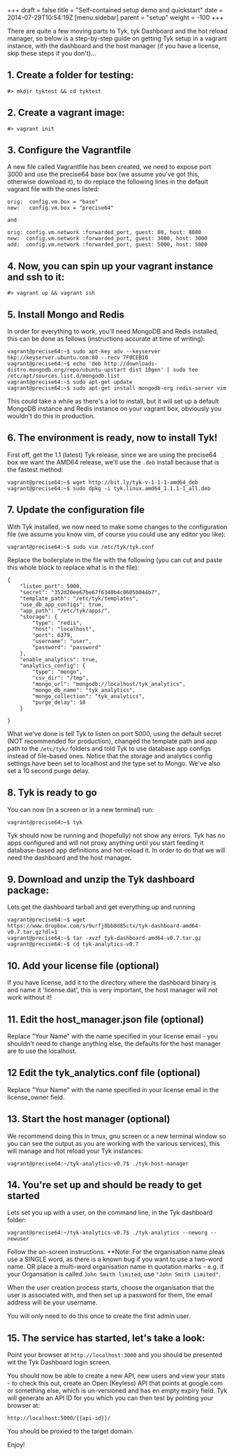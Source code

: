+++
draft = false
title = "Self-contained setup demo and quickstart"
date = 2014-07-29T10:54:19Z
[menu.sidebar]
    parent = "setup"
    weight = -100
+++

There are quite a few moving parts to Tyk, tyk Dashboard and the hot reload manager, so below is a step-by-step guide on
getting Tyk setup in a vagrant instance, with the dashboard and the host manager (if you have a license, skip these steps if you don't)...

## 1. Create a folder for testing:

    #> mkdir tyktest && cd tyktest

## 2. Create a vagrant image:

    #> vagrant init


## 3. Configure the Vagrantfile 

A new file called Vagrantfile has been created, we need to expose port 3000 and use the precise64 base box (we assume you've got this, 
otherwise download it), to do replace the following lines in the default vagrant file with the ones listed:

    orig:  config.vm.box = "base"
    new:   config.vm.box = "precise64"
    
    and
    
    orig: config.vm.network :forwarded_port, guest: 80, host: 8080
    new:  config.vm.network :forwarded_port, guest: 3000, host: 3000 
    add:  config.vm.network :forwarded_port, guest: 5000, host: 5000

## 4. Now, you can spin up your vagrant instance and ssh to it:

    #> vagrant up && vagrant ssh


## 5. Install Mongo and Redis 

In order for everything to work, you'll need MongoDB and Redis installed, this can be done as follows (instructions accurate at time of writing):

    vagrant@precise64:~$ sudo apt-key adv --keyserver hkp://keyserver.ubuntu.com:80 --recv 7F0CEB10
    vagrant@precise64:~$ echo 'deb http://downloads-distro.mongodb.org/repo/ubuntu-upstart dist 10gen' | sudo tee /etc/apt/sources.list.d/mongodb.list
    vagrant@precise64:~$ sudo apt-get update
    vagrant@precise64:~$ sudo apt-get install mongodb-org redis-server vim

This could take a while as there's a lot to install, but it will set up a default MongoDB instance and Redis instance on your vagrant box, 
obviously you wouldn't do this in production.

## 6. The environment is ready, now to install Tyk! 

First off, get the 1.1 (latest) Tyk release, since we are using the precise64 box we want the AMD64 release, we'll use the `.deb` install 
because that is the fastest method:

    vagrant@precise64:~$ wget http://bit.ly/tyk-v-1-1-1-amd64_deb
    vagrant@precise64:~$ sudo dpkg -i tyk.linux.amd64_1.1.1-1_all.deb

## 7. Update the configuration file

With Tyk installed, we now need to make some changes to the configuration file (we assume you know vim, of course you could use any editor you like):

    vagrant@precise64:~$ sudo vim /etc/tyk/tyk.conf

Replace the boilerplate in the file with the following (you can cut and paste this whole block to replace what is in the file):

    {
        "listen_port": 5000,
        "secret": "352d20ee67be67f6340b4c0605b044b7",
        "template_path": "/etc/tyk/templates",
        "use_db_app_configs": true,
        "app_path": "/etc/tyk/apps/",
        "storage": {
            "type": "redis",
            "host": "localhost",
            "port": 6379,
            "username": "user",
            "password": "password"
        },
        "enable_analytics": true,
        "analytics_config": {
            "type": "mongo",
            "csv_dir": "/tmp",
            "mongo_url": "mongodb://localhost/tyk_analytics",
            "mongo_db_name": "tyk_analytics",
            "mongo_collection": "tyk_analytics",
            "purge_delay": 10
        }
    
    }

What we've done is tell Tyk to listen on port 5000, using the default secret (NOT recommended for production), changed the template path and app 
path to the `/etc/tyk/` folders and told Tyk to use database app configs instead of file-based ones. Notice that the storage and analytics config 
settings have been set to localhost and the type set to Mongo. We've also set a 10 second purge delay.

## 8. Tyk is ready to go

You can now (in a screen or in a new terminal) run:

    vagrant@precise64:~$ tyk

Tyk should now be running and (hopefully) not show any errors. Tyk has no apps configured and will not proxy anything until 
you start feeding it database-based app definitions and hot-reload it. In order to do that we will need the dashboard and the host manager.

## 9. Download and unzip the Tyk dashboard package:

Lets get the dashboard tarball and get everything up and running

    vagrant@precise64:~$ wget https://www.dropbox.com/s/9urfj8bb8d85ctx/tyk-dashboard-amd64-v0.7.tar.gz?dl=1
    vagrant@precise64:~$ tar -xvzf tyk-dashboard-amd64-v0.7.tar.gz
    vagrant@precise64:~$ cd tyk-analytics-v0.7

## 10. Add your license file (optional) 

If you have  license, add it to the directory where the dashboard binary is and name it 'license.dat', this is very important, the host manager will not work without it!

## 11. Edit the host_manager.json file (optional) 
 
Replace "Your Name" with the name specified in your license email - you shouldn't need to change anything else, the defaults for the host manager are to use the localhost.

## 12 Edit the tyk_analytics.conf file (optional) 

Replace "Your Name" with the name specified in your license email in the license_owner field.

## 13. Start the host manager  (optional)

We recommend doing this in tmux, gnu screen or a new terminal window so you can see the output as you are working with the various services), 
this will manage and hot reload your Tyk instances:

    vagrant@precise64:~/tyk-analytics-v0.7$ ./tyk-host-manager

## 14. You're set up and should be ready to get started

Lets set you up with a user, on the command line, in the Tyk dashboard folder:

    vagrant@precise64:~/tyk-analytics-v0.7$ ./tyk-analytics --neworg --newuser

Follow the on-screen instructions. **Note: For the organisation name pleas use a SINGLE word, as there is a known bug if you want to use a two-word name. 
OR place a multi-word organisation name in quotation marks - e.g. if your Organsation is called `John Smith limited`, use `"John Smith Limited"`.

When the user creation process starts, choose the organisation that the user is associated with, and then set up a password for them, 
the email address will be your username.

You will only need to do this once to create the first admin user.

## 15. The service has started, let's take a look:

Point your browser at `http://localhost:3000` and you should be presented wit the Tyk Dashboard login screen.

You should now be able to create a new API, new users and view your stats - to check this out, create an Open (Keyless) API that points at 
google.com or something else, which is un-versioned and has en empty expiry field. Tyk will generate an API ID for you which you can then 
test by pointing your browser at:

    http://localhost:5000/{{api-id}}/

You should be proxied to the target domain.

Enjoy!